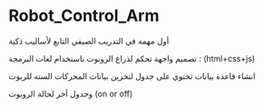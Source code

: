# Robot_Control_Arm

أول مهمة في التدريب الصيفي التابع لأساليب ذكية

تصميم واجهة تحكم لذراع الروبوت باستخدام لغات البرمجة : (html+css+js)

انشاء قاعدة بيانات تحتوي على جدول لتخزين بيانات المحركات السته للربوت

وجدول أخر لحالة الروبوت (on or off)
